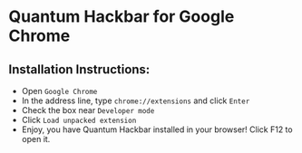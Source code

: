 Quantum Hackbar for Google Chrome
=

Installation Instructions:
-

* Open `Google Chrome`
* In the address line, type `chrome://extensions` and click `Enter`
* Check the box near `Developer mode`
* Click `Load unpacked extension`
* Enjoy, you have Quantum Hackbar installed in your browser! Click F12 to open it.